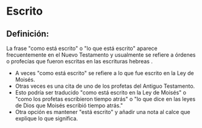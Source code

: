 # Escrito

## Definición: 

La frase "como está escrito" o "lo que está escrito" aparece frecuentemente en el Nuevo Testamento y usualmente se refiere a órdenes o profecías que fueron escritas en las escrituras hebreas .

* A veces "como está escrito" se refiere a lo que fue escrito en la Ley de Moisés.
* Otras veces es una cita de uno de los profetas del Antiguo Testamento.
* Esto podría ser traducido "como está escrito en la Ley de Moisés" o "como los profetas escribieron tiempo atrás" o "lo que dice en las leyes de Dios que Moisés escribió tiempo atrás."
* Otra opción es mantener "está escrito" y añadir una nota al calce que explique lo que significa.

